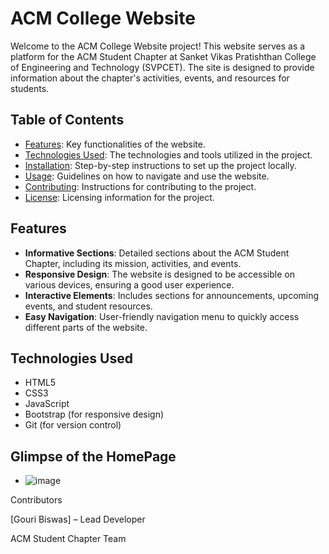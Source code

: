 # ACM College Website

Welcome to the ACM College Website project! This website serves as a platform for the ACM Student Chapter at Sanket Vikas Pratishthan College of Engineering and Technology (SVPCET). The site is designed to provide information about the chapter's activities, events, and resources for students.

## Table of Contents

- [Features](#features): Key functionalities of the website.
- [Technologies Used](#technologies-used): The technologies and tools utilized in the project.
- [Installation](#installation): Step-by-step instructions to set up the project locally.
- [Usage](#usage): Guidelines on how to navigate and use the website.
- [Contributing](#contributing): Instructions for contributing to the project.
- [License](#license): Licensing information for the project.

## Features

- **Informative Sections**: Detailed sections about the ACM Student Chapter, including its mission, activities, and events.
- **Responsive Design**: The website is designed to be accessible on various devices, ensuring a good user experience.
- **Interactive Elements**: Includes sections for announcements, upcoming events, and student resources.
- **Easy Navigation**: User-friendly navigation menu to quickly access different parts of the website.

## Technologies Used

- HTML5
- CSS3
- JavaScript
- Bootstrap (for responsive design)
- Git (for version control)

## Glimpse of the HomePage
- ![image](https://github.com/user-attachments/assets/5488b111-ff45-40e9-b5ad-5cbc42024c88)

Contributors

[Gouri Biswas] – Lead Developer

ACM Student Chapter Team


